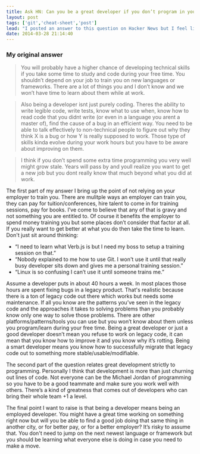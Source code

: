 ```yaml
---
title: Ask HN: Can you be a great developer if you don’t program in your free time?
layout: post
tags: ['git','cheat-sheet','post']
lead: "I posted an answer to this question on Hacker News but I feel like there’s more I need to explain."
date: 2014-03-28 21:14:40
---
```


### My original answer

> You will probably have a higher chance of developing technical skills if you take some time to study and code during your free time. You shouldn’t depend on your job to train you on new languages or frameworks. There are a lot of things you and I don’t know and we won’t have time to learn about them while at work.

> Also being a developer isnt just purely coding. Theres the ability to write legible code, write tests, know what to use when, know how to read code that you didnt write (or even in a language you arent a master of), find the cause of a bug in an efficient way. You need to be able to talk effectively to non-technical people to figure out why they think X is a bug or how Y is really supposed to work. Those type of skills kinda evolve during your work hours but you have to be aware about improving on them.

> I think if you don’t spend some extra time programming you very well might grow stale. Years will pass by and youll realize you want to get a new job but you dont really know that much beyond what you did at work.

The first part of my answer I bring up the point of not relying on your employer to train you. There are mulitple ways an employer can train you, they can pay for tuition/conferences, hire talent to come in for training sessions, pay for books. I’ve come to believe that any of that is gravy and not something you are entitled to. Of course it benefits the employer to spend money training you but some places don’t consider that factor at all. If you really want to get better at what you do then take the time to learn. Don't just sit around thinking:  

* “I need to learn what Verb.js is but I need my boss to setup a training session on that.”
* “Nobody explained to me how to use Git. I won't use it until that really busy developer sits down and gives me a personal training session.”
* “Linux is so confusing I can’t use it until someone trains me.”

Assume a developer puts in about 40 hours a week. In most places those hours are spent fixing bugs in a legacy product. That's realistic because there is a ton of legacy code out there which works but needs some maintenance. If all you know are the patterns you’ve seen in the legacy code and the approaches it takes to solving problems than you probably know only one way to solve those problems. There are other platforms/patterns/tools you can use but you won’t know about them unless you program/learn during your free time. Being a great developer or just a good developer doesn’t mean you refuse to work on legacy code, it can mean that you know how to improve it and you know why it’s rotting. Being a smart developer means you know how to successfully migrate that legacy code out to something more stable/usable/modifiable. 

The second part of the question relates great development strictly to programming. Personally I think that development is more than just churning out lines of code. Not everyone can be the Michael Jordan of programming so you have to be a good teammate and make sure you work well with others. There’s a kind of greatness that comes out of developers who can bring their whole team +1 a level.

The final point I want to raise is that being a developer means being an employed developer. You might have a great time working on something right now but will you be able to find a good job doing that same thing in another city, or for better pay, or for a better employer? It’s risky to assume that. You don't need to jump on the next newest language or framework but you should be learning what everyone else is doing in case you need to make a move. 



